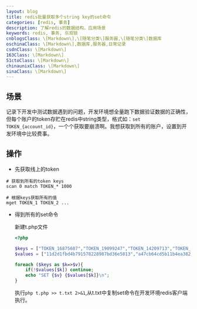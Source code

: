 ```yaml
---
layout: blog
title: redis批量获取多个string key的set命令
categories: [redis, 事务]
description: 了解redis的数据结构，应用场景
keywords: redis, 事务, 乐观锁
cnblogsClass: \[Markdown\],\[随笔分类\]服务器,\[随笔分类\]数据库
oschinaClass: \[Markdown\],数据库,服务器,日常记录
csdnClass: \[Markdown\]
163Class: \[Markdown\]
51ctoClass: \[Markdown\]
chinaunixClass: \[Markdown\]
sinaClass: \[Markdown\]
---
```


## 场景

记录下开发中测试数据遇到的问题，开发环境想全量跑下数据验证数据的正确性，但每个账户的token存贮在redis中string类型，格式如：```set TOKEN_{account_id}```，一个个获取要崩溃啊。我想获取到所有的账户，设置到开发环境中比较费事。

## 操作

- 先获取线上的token

```shell
# 获取到所有的token keys
scan 0 match TOKEN_* 1000

# 根据keys获取所有的值
mget TOKEN_1 TOKEN_2 ...
```

- 得到所有的set命令

  新建t.php文件

  ```php
  <?php
  
  $keys = ["TOKEN_16875607","TOKEN_19099247","TOKEN_14209713","TOKEN_17104161","TOKEN_17278520","TOKEN_9085127"];
  $values = ["11d2d1fbd4b791578228987bd36e5813","a47cb64cd5b11b4ea3826b888d281440","180ce74f55136526667539aa57392554","3014cbf71a47e24d777017e3c8a7108e","da530dcb719b68d0c27006b269637580"];
  
  foreach ($keys as $k=>$v){
      if(!$values[$k]) continue;
      echo "SET {$v} {$values[$k]}\n";
  }
  ```

  执行```php t.php >> t.txt 2>&1```,从t.txt中复制set命令在开发环境redis客户端执行。
